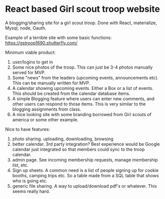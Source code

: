 # React based Girl scout troop website
A blogging/sharing site for a girl scout troop.  Done with React, materialize, Mysql, node, Oauth.

Example of a terrible site with some basic functions:
https://gstroop1690.shutterfly.com/


Minimum viable product:
1) user/logins to get in
2) Some nice photos of the troop.  This can just be 3-4 photos manually served for MVP.
3) Some "news" from the leaders (upcoming events, announcements etc).  This can be manually written for MVP.
4) A calendar showing upcoming events.  Either a Box or a list of events.  This should be created from the calendar database items.
5) A simple Blogging feature where users can enter new comments, and other users can respond to those items.  This is very similar to the blogging assignments from class.
6) A nice looking site with some branding borrowed from Girl scouts of america or some other example.

Nice to have features:
1) photo sharing.  uploading, downloading, browsing
2) better calendar.  3rd party integration?  Best experience would be Google calendar just integrated so that members could sync to the troop calendar.
3) admin page.  See incoming membership requests, manage membership list, etc.
4) Sign up sheets.  A common need is a list of people signing up for cookie booths, camping trips etc.  So a table made from a SQL table that shows who is going etc.  
5) generic file sharing.  A way to upload/download pdf's or whatever.  This seems really hard.

